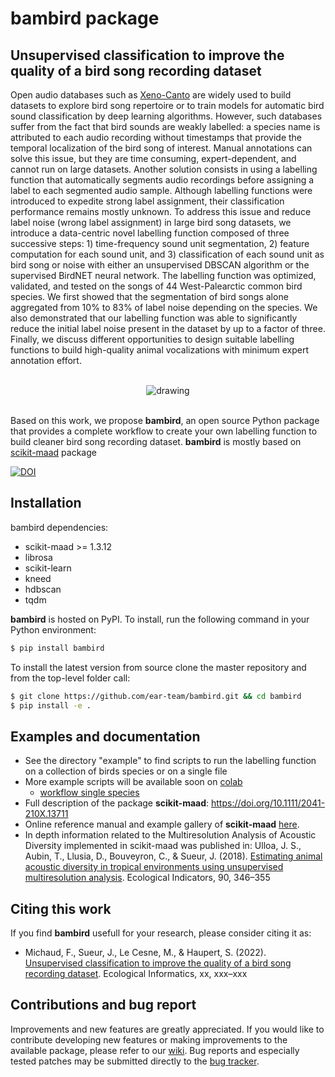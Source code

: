 # bambird package

## Unsupervised classification to improve the quality of a bird song recording dataset


Open audio databases such as [Xeno-Canto](https://xeno-canto.org/) are widely used to build datasets to explore bird song repertoire or to train models for automatic bird sound classification by deep learning algorithms. However, such databases suffer from the fact that bird sounds are weakly labelled: a species name is attributed to each audio recording without timestamps that provide the temporal localization of the bird song of interest. 
Manual annotations can solve this issue, but they are time consuming, expert-dependent, and cannot run on large datasets. Another solution consists in using a labelling function that automatically segments audio recordings before assigning a label to each segmented audio sample. Although labelling functions were introduced to expedite strong label assignment, their classification performance remains mostly unknown. 
To address this issue and reduce label noise (wrong label assignment) in large bird song datasets, we introduce a data-centric novel labelling function composed of three successive steps: 1) time-frequency sound unit segmentation, 2) feature computation for each sound unit, and 3) classification of each sound unit as bird song or noise with either an unsupervised DBSCAN algorithm or the supervised BirdNET neural network. 
The labelling function was optimized, validated, and tested on the songs of 44 West-Palearctic common bird species. We first showed that the segmentation of bird songs alone aggregated from 10% to 83% of label noise depending on the species. We also demonstrated that our labelling function was able to significantly reduce the initial label noise present in the dataset by up to a factor of three. Finally, we discuss different opportunities to design suitable labelling functions to build high-quality animal vocalizations with minimum expert annotation effort.

<br/>
<div align="center">
    <img src="./docs/figure_workflow_sans_alpha.png" alt="drawing"/>
</div>
<br/>

Based on this work, we propose **bambird**, an open source Python package that provides a complete workflow to create your own labelling function to build cleaner bird song recording dataset. **bambird** is mostly based on [scikit-maad](https://github.com/scikit-maad/scikit-maad) package

[![DOI](https://zenodo.org/badge/xxx.svg)](https://zenodo.org/badge/latestdoi/xxxxx)

## Installation
bambird dependencies:

- scikit-maad >= 1.3.12
- librosa
- scikit-learn
- kneed
- hdbscan
- tqdm

**bambird** is hosted on PyPI. To install, run the following command in your Python environment:

```bash
$ pip install bambird
```

To install the latest version from source clone the master repository and from the top-level folder call:

```bash
$ git clone https://github.com/ear-team/bambird.git && cd bambird
$ pip install -e .
```

## Examples and documentation

- See the directory "example" to find scripts to run the labelling function on a collection of birds species or on a single file
- More example scripts will be available soon on [colab](https://colab.research.google.com/)
  - [workflow single species](https://colab.research.google.com/drive/18tglsE1JciyD1xpTryX3JIenHKGScLSq#scrollTo=bzlosQhqt7vf)
- Full description of the package **scikit-maad**: https://doi.org/10.1111/2041-210X.13711
- Online reference manual and example gallery of **scikit-maad** [here](https://scikit-maad.github.io/).
- In depth information related to the Multiresolution Analysis of Acoustic Diversity implemented in scikit-maad was published in: Ulloa, J. S., Aubin, T., Llusia, D., Bouveyron, C., & Sueur, J. (2018). [Estimating animal acoustic diversity in tropical environments using unsupervised multiresolution analysis](https://doi.org/10.1016/j.ecolind.2018.03.026). Ecological Indicators, 90, 346–355

## Citing this work

If you find **bambird** usefull for your research, please consider citing it as:

- Michaud, F.,  Sueur, J., Le Cesne, M., & Haupert, S. (2022). [Unsupervised classification to improve the quality of a bird song recording dataset](https://doi.org/xxx). Ecological Informatics, xx, xxx–xxx

## Contributions and bug report

Improvements and new features are greatly appreciated. If you would like to contribute developing new features or making improvements to the available package, please refer to our [wiki](https://github.com/ear-team/bambird/wiki/How-to-contribute-to-bambird). Bug reports and especially tested patches may be submitted directly to the [bug tracker](https://github.com/ear-team/bambird/issues). 

